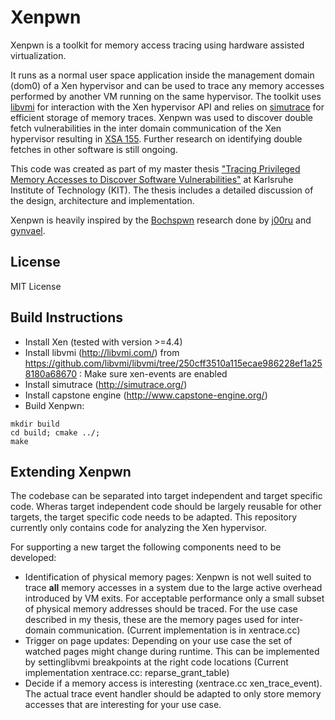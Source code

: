 # Xenpwn

Xenpwn is a toolkit for memory access tracing using hardware assisted virtualization. 

It runs as a normal user space application inside the management domain (dom0) of a Xen hypervisor and can be used to trace any memory accesses performed by another VM running on the same hypervisor. The toolkit uses [libvmi](http://libvmi.com/) for interaction with the Xen hypervisor API and relies on [simutrace](https://github.com/simutrace/simutrace) for efficient storage of memory traces. Xenpwn was used to discover double fetch vulnerabilities in the inter domain communication of the Xen hypervisor resulting in [XSA 155](http://xenbits.xen.org/xsa/advisory-155.html). Further research on identifying double fetches in other software is still ongoing. 

This code was created as part of my master thesis ["Tracing Privileged Memory Accesses to Discover Software Vulnerabilities"](https://os.itec.kit.edu/downloads/ma_2015_wilhelm_felix__discover_software_vulnerabilities.pdf) at Karlsruhe Institute of Technology (KIT). The thesis includes a detailed discussion of the design, architecture and implementation. 

Xenpwn is heavily inspired by the [Bochspwn](http://vexillium.org/dl.php?bochspwn.pdf) research done by [j00ru](http://j00ru.vexillium.org/) and [gynvael](http://gynvael.coldwind.pl/).

## License

MIT License

## Build Instructions

* Install Xen (tested with version >=4.4)
* Install libvmi (http://libvmi.com/) from https://github.com/libvmi/libvmi/tree/250cff3510a115ecae986228ef1a258180a68670 : Make sure xen-events are enabled
* Install simutrace (http://simutrace.org/)
* Install capstone engine (http://www.capstone-engine.org/)
* Build Xenpwn:
```
mkdir build
cd build; cmake ../;
make
```


## Extending Xenpwn

The codebase can be separated into target independent and target specific code.
Wheras target independent code should be largely reusable for other targets, the target specific code needs to be adapted. This repository currently only contains code for analyzing the Xen hypervisor.

For supporting a new target the following components need to be developed:

* Identification of physical memory pages: Xenpwn is not well suited to trace **all** memory accesses in a system due to the large active overhead introduced by VM exits. For acceptable performance only a small subset of physical memory addresses should be traced. For the use case described in my thesis, these are the memory pages used for inter-domain communication. (Current implementation is in xentrace.cc)
* Trigger on page updates: Depending on your use case the set of watched pages might change during runtime. This can be implemented by settinglibvmi breakpoints at the right code locations (Current implementation xentrace.cc: reparse_grant_table)
* Decide if a memory access is interesting (xentrace.cc xen_trace_event). The actual trace event handler should be adapted to only store memory accesses that are interesting for your use case.






